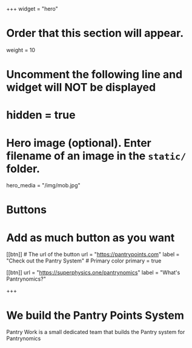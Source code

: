+++
widget = "hero"
# Order that this section will appear.
weight = 10

# Uncomment the following line and widget will NOT be displayed
# hidden = true

# Hero image (optional). Enter filename of an image in the `static/` folder.
hero_media = "/img/mob.jpg"

# Buttons
# Add as much button as you want
[[btn]]
	# The url of the button
  url = "https://pantrypoints.com"
  label = "Check out the Pantry System"
	# Primary color
	primary = true

[[btn]]
  url = "https://superphysics.one/pantrynomics"
  label = "What's Pantrynomics?"

+++

# We build the Pantry Points System

Pantry Work is a small dedicated team that builds the Pantry system for Pantrynomics 
